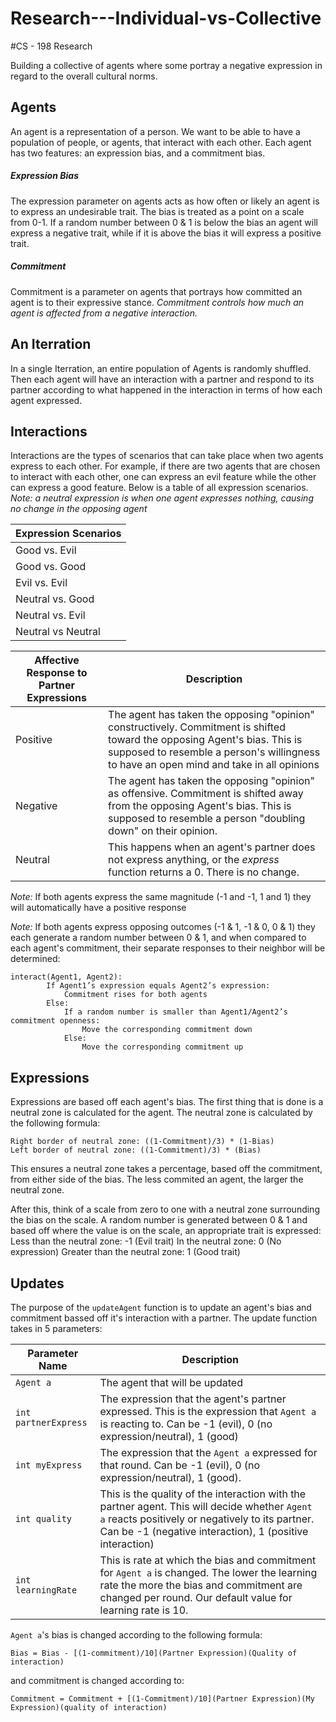 # Research---Individual-vs-Collective
#CS - 198 Research

Building a collective of agents where some portray a negative expression in regard to the overall cultural norms. 

## Agents

An agent is a representation of a person. We want to be able to have a population of people, or agents, that interact with each other. Each agent has two features: an expression bias, and a commitment bias. 
##### Expression Bias
The expression parameter on agents acts as how often or likely an agent is to express an undesirable trait. The bias is treated as a point on a scale from 0-1. If a random number between 0 & 1 is below the bias an agent will express a negative trait, while if it is above the bias it will express a positive trait.


##### Commitment
Commitment is a parameter on agents that portrays how committed an agent is to their expressive stance. *Commitment controls how much an agent is affected from a negative interaction.* 

## An Iterration
In a single Iterration, an entire population of Agents is randomly shuffled. Then each agent will have an interaction with a partner and respond to its partner according to what happened in the interaction in terms of how each agent expressed.


## Interactions

Interactions are the types of scenarios that can take place when two agents express to each other. For example, if there are two agents that are chosen to interact with each other, one can express an evil feature while the other can express a good feature. Below is a table of all expression scenarios.
*Note: a neutral expression is when one agent expresses nothing, causing no change in the opposing agent*

| Expression Scenarios  | 
| ------------- | 
| Good vs. Evil  |
| Good vs. Good  | 
| Evil vs. Evil  |
| Neutral vs. Good | 
| Neutral vs. Evil | 
| Neutral vs Neutral |

| Affective Response to Partner Expressions | Description |
| ------------- | ------------- |
| Positive | The agent has taken the opposing "opinion" constructively. Commitment is shifted toward the opposing Agent's bias. This is supposed to resemble a person's willingness to have an open mind and take in all opinions |
| Negative | The agent has taken the opposing "opinion" as offensive. Commitment is shifted away from the opposing Agent's bias. This is supposed to resemble a person "doubling down" on their opinion. |
| Neutral | This happens when an agent's partner does not express anything, or the *express* function returns a 0. There is no change. |

*Note:* If both agents express the same magnitude (-1 and -1, 1 and 1) they will automatically have a positive response

*Note:* If both agents express opposing outcomes (-1 & 1, -1 & 0, 0 & 1) they each generate a random number between 0 & 1, and when compared to each agent's commitment, their separate responses to their neighbor will be determined:
```
interact(Agent1, Agent2):
		If Agent1’s expression equals Agent2’s expression:
			Commitment rises for both agents
		Else:
			If a random number is smaller than Agent1/Agent2’s commitment openness:
				Move the corresponding commitment down
			Else:
				Move the corresponding commitment up
```

## Expressions

Expressions are based off each agent's bias. The first thing that is done is a neutral zone is calculated for the agent. The neutral zone is calculated by the following formula:
```
Right border of neutral zone: ((1-Commitment)/3) * (1-Bias)
Left border of neutral zone: ((1-Commitment)/3) * (Bias)
```
This ensures a neutral zone takes a percentage, based off the commitment, from either side of the bias. The less commited an agent, the larger the neutral zone.

After this, think of a scale from zero to one with a neutral zone surrounding the bias on the scale. A random number is generated between 0 & 1 and based off where the value is on the scale, an appropriate trait is expressed:
	Less than the neutral zone: -1 (Evil trait)
	In the neutral zone: 0 (No expression)
	Greater than the neutral zone: 1 (Good trait)

## Updates

The purpose of the ```updateAgent``` function is to update an agent's bias and commitment bassed off it's interaction with a partner.
The update function takes in 5 parameters:

| Parameter Name | Description |
| ------------- | --------------- | 
| ```Agent a``` | The agent that will be updated |
| ```int partnerExpress``` | The expression that the agent's partner expressed. This is the expression that ```Agent a``` is reacting to. Can be -1 (evil), 0 (no expression/neutral), 1 (good) | 
| ```int myExpress``` | The expression that the ```Agent a``` expressed for that round. Can be -1 (evil), 0 (no expression/neutral), 1 (good). |
| ```int quality``` | This is the quality of the interaction with the partner agent. This will decide whether ```Agent a``` reacts positively or negatively to its partner. Can be -1 (negative interaction), 1 (positive interaction) |
| ```int learningRate``` | This is rate at which the bias and commitment for ```Agent a``` is changed. The lower the learning rate the more the bias and commitment are changed per round. Our default value for learning rate is 10. | 

```Agent a```'s bias is changed according to the following formula:
```
Bias = Bias - [(1-commitment)/10](Partner Expression)(Quality of interaction)
```
and commitment is changed according to: 
```
Commitment = Commitment + [(1-Commitment)/10](Partner Expression)(My Expression)(quality of interaction)
```

